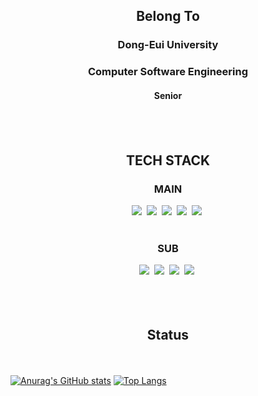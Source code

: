 <div align="center">   
<h2>Belong To</p></h2>
<h3>Dong-Eui University</h3>
<h3>Computer Software Engineering</h3>
<h4>Senior<h4>
<br><br>
<h2>TECH STACK</p></h2>
<h3>MAIN</p></h3>
<img src="https://img.shields.io/badge/C%2B%2B-00599C?style=flat-square&logo=C%2B%2B&logoColor=white"/></a>&nbsp
<img src="https://img.shields.io/badge/C%23-5C1F87?style=flat-square&logo=C%23&logoColor=white"/></a>&nbsp
<img src="https://img.shields.io/badge/Java-007396?style=flat-square&logo=Java&logoColor=white"/></a>&nbsp
<img src="https://img.shields.io/badge/JavaScript-f7df1e?style=flat-square&logo=JavaScript&logoColor=black"/></a>&nbsp
<img src="https://img.shields.io/badge/Unity-000000?style=flat-square&logo=Unity&logoColor=white"/></a>&nbsp
<br><br>
<h3>SUB</h3>
<img src="https://img.shields.io/badge/C-A8B9CC?style=flat-square&logo=C&logoColor=white"/></a>&nbsp
<img src="https://img.shields.io/badge/Python-3776AB?style=flat-square&logo=Python&logoColor=white"/></a>&nbsp
<img src="https://img.shields.io/badge/Oracle-C74634?style=flat-square&logo=Oracle&logoColor=white"/></a>&nbsp
<img src="https://img.shields.io/badge/MySQL-00758F?style=flat-square&logo=MySQL&logoColor=white"/></a>&nbsp
<br><br><br><br>
<h2>Status</p></h2><br>
</div>

[![Anurag's GitHub stats](https://github-readme-stats.vercel.app/api?username=TTANGGIN&show_icons=true&theme=tokyonight&count_private=true)](https://github.com/anuraghazra/github-readme-stats)
[![Top Langs](https://github-readme-stats.vercel.app/api/top-langs/?username=TTANGGIN&langs_count=3&theme=tokyonight&count_private=true)](https://github.com/anuraghazra/github-readme-stats)

